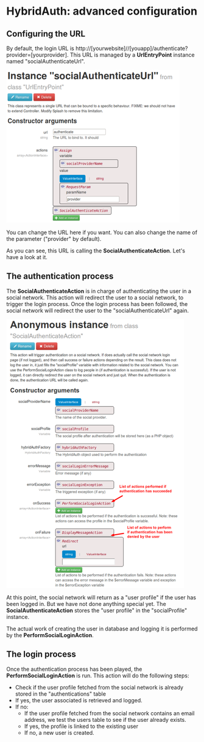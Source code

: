HybridAuth: advanced configuration
==================================

Configuring the URL
-------------------

By default, the login URL is http://[yourwebsite]//[youapp]/authenticate?provider=[yourprovider].
This URL is managed by a **UrlEntryPoint** instance named "socialAuthenticateUrl".

<img src="images/socialAuthenticateUrl.png" alt="" />

You can change the URL here if you want.
You can also change the name of the parameter ("provider" by default).

As you can see, this URL is calling the **SocialAuthenticateAction**.
Let's have a look at it.

The authentication process
--------------------------

The **SocialAuthenticateAction** is in charge of authenticating the user in a social network.
This action will redirect the user to a social network, to trigger the login process.
Once the login process has been followed, the social network will redirect the user to the
"socialAuthenticateUrl" again.

<img src="images/socialAuthenticateAction.png" alt="" />

At this point, the social network will return as a "user profile" if the user has been logged in.
But we have not done anything special yet. The **SocialAuthenticateAction** stores the "user profile"
in the "socialProfile" instance.

The actual work of creating the user in database and logging it is performed by the **PerformSocialLoginAction**.

The login process
-----------------

Once the authentication process has been played, the **PerformSocialLoginAction** is run.
This action will do the following steps:

- Check if the user profile fetched from the social network is already stored in the "authentications" table
- If yes, the user associated is retrieved and logged.
- If no:
	- If the user profile fetched from the social network contains an email address, we test the users table
		to see if the user already exists.
	- If yes, the profile is linked to the existing user
	- If no, a new user is created.
	
